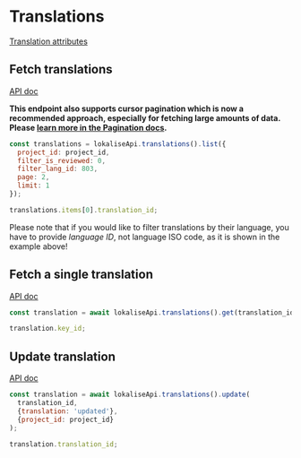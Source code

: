 # Translations

[Translation attributes](https://app.lokalise.com/api2docs/curl/#resource-translations)

## Fetch translations

[API doc](https://app.lokalise.com/api2docs/curl/#transition-list-all-translations-get)

**This endpoint also supports cursor pagination which is now a recommended approach, especially for fetching large amounts of data. Please [learn more in the Pagination docs](https://lokalise.github.io/node-lokalise-api/api/getting-started#cursor-pagination).**

```js
const translations = lokaliseApi.translations().list({
  project_id: project_id,
  filter_is_reviewed: 0,
  filter_lang_id: 803,
  page: 2,
  limit: 1
});

translations.items[0].translation_id;
```

Please note that if you would like to filter translations by their language, you have to provide *language ID*, not language ISO code, as it is shown in the example above!

## Fetch a single translation

[API doc](https://app.lokalise.com/api2docs/curl/#transition-retrieve-a-translation-get)

```js
const translation = await lokaliseApi.translations().get(translation_id, {project_id: project_id});

translation.key_id;
```

## Update translation

[API doc](https://app.lokalise.com/api2docs/curl/#transition-update-a-translation-put)

```js
const translation = await lokaliseApi.translations().update(
  translation_id,
  {translation: 'updated'},
  {project_id: project_id}
);

translation.translation_id;
```
